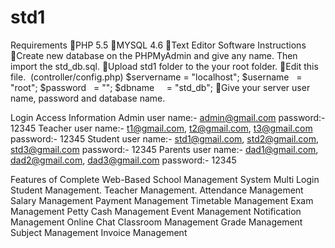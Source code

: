 # std1

Requirements
PHP 5.5
MYSQL 4.6
Text Editor Software
Instructions
Create new database on the PHPMyAdmin and give any name. Then import the std_db.sql.
Upload std1 folder to the your root folder.
Edit this file.  (controller/config.php)
$servername = "localhost";
$username   = "root";
$password   = "";
$dbname     = "std_db";
Give your server user name, password and database name.

Login Access Information
Admin
user name:- admin@gmail.com
password:- 12345
Teacher
user name:- t1@gmail.com, t2@gmail.com, t3@gmail.com
password:- 12345
Student
user name:- std1@gmail.com, std2@gmail.com, std3@gmail.com
password:- 12345
Parents
user name:- dad1@gmail.com, dad2@gmail.com, dad3@gmail.com
password:- 12345


Features of Complete Web-Based School Management System
Multi Login
Student Management.
Teacher Management.
Attendance Management
Salary Management
Payment Management
Timetable Management
Exam Management
Petty Cash Management
Event Management
Notification Management
Online Chat
Classroom Management
Grade Management
Subject Management
Invoice Management
